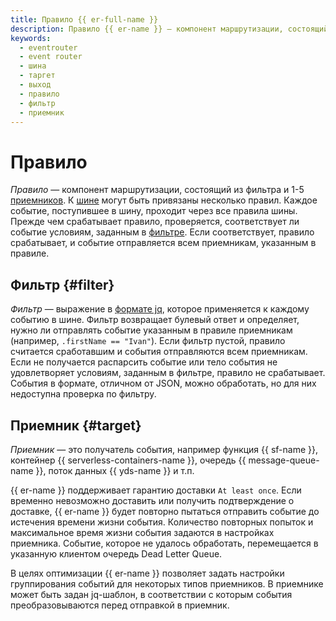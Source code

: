```yaml
---
title: Правило {{ er-full-name }}
description: Правило {{ er-name }} — компонент маршрутизации, состоящий из фильтра и приемников.
keywords:
  - eventrouter
  - event router
  - шина
  - таргет
  - выход
  - правило
  - фильтр
  - приемник
---
```


# Правило

_Правило_ — компонент маршрутизации, состоящий из фильтра и 1-5 [приемников](#target). К [шине](bus.md) могут быть привязаны несколько правил. Каждое событие, поступившее в шину, проходит через все правила шины. Прежде чем срабатывает правило, проверяется, соответствует ли событие условиям, заданным в [фильтре](#filter). Если соответствует, правило срабатывает, и событие отправляется всем приемникам, указанным в правиле.

## Фильтр {#filter}

_Фильтр_ — выражение в [формате jq](https://jqlang.github.io/jq/manual/), которое применяется к каждому событию в шине. Фильтр возвращает булевый ответ и определяет, нужно ли отправлять событие указанным в правиле приемникам (например, `.firstName == "Ivan"`). Если фильтр пустой, правило считается сработавшим и события отправляются всем приемникам. Если не получается распарсить событие или тело события не удовлетворяет условиям, заданным в фильтре, правило не срабатывает. События в формате, отличном от JSON, можно обработать, но для них недоступна проверка по фильтру.

## Приемник {#target}

_Приемник_ — это получатель события, например функция {{ sf-name }}, контейнер {{ serverless-containers-name }}, очередь {{ message-queue-name }}, поток данных {{ yds-name }} и т.п.

{{ er-name }} поддерживает гарантию доставки `At least once`. Если временно невозможно доставить или получить подтверждение о доставке, {{ er-name }} будет повторно пытаться отправить событие до истечения времени жизни события. Количество повторных попыток и максимальное время жизни события задаются в настройках приемника. Событие, которое не удалось обработать, перемещается в указанную клиентом очередь Dead Letter Queue.

В целях оптимизации {{ er-name }} позволяет задать настройки группирования событий для некоторых типов приемников. В приемнике может быть задан jq-шаблон, в соответствии с которым события преобразовываются перед отправкой в приемник.
